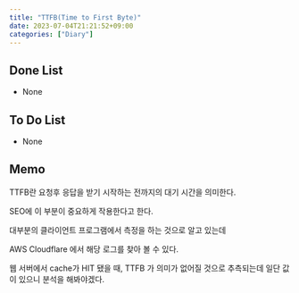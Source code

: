 ```yaml
---
title: "TTFB(Time to First Byte)"
date: 2023-07-04T21:21:52+09:00
categories: ["Diary"]
---
```

## Done List
- None

## To Do List
- None

## Memo
TTFB란 요청후 응답을 받기 시작하는 전까지의 대기 시간을 의미한다.

SEO에 이 부분이 중요하게 작용한다고 한다.

대부분의 클라이언트 프로그램에서 측정을 하는 것으로 알고 있는데

AWS Cloudflare 에서 해당 로그를 찾아 볼 수 있다.

웹 서버에서 cache가 HIT 됐을 때, TTFB 가 의미가 없어질 것으로 추측되는데 일단 값이 있으니 분석을 해봐야겠다.
